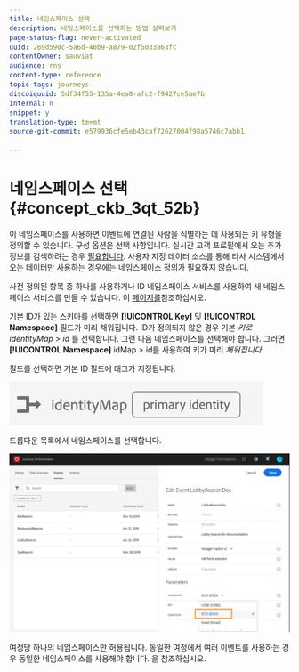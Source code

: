 ```yaml
---
title: 네임스페이스 선택
description: 네임스페이스를 선택하는 방법 살펴보기
page-status-flag: never-activated
uuid: 269d590c-5a6d-40b9-a879-02f5033863fc
contentOwner: sauviat
audience: rns
content-type: reference
topic-tags: journeys
discoiquuid: 5df34f55-135a-4ea8-afc2-f9427ce5ae7b
internal: n
snippet: y
translation-type: tm+mt
source-git-commit: e579936cfe5eb43caf72627004f98a5746c7abb1

---
```



# 네임스페이스 선택 {#concept_ckb_3qt_52b}

이 네임스페이스를 사용하면 이벤트에 연결된 사람을 식별하는 데 사용되는 키 유형을 정의할 수 있습니다. 구성 옵션은 선택 사항입니다. 실시간 고객 프로필에서 오는 추가 정보를 검색하려는 경우 [필요합니다](https://docs.adobe.com/content/help/en/experience-platform/profile/home.html). 사용자 지정 데이터 소스를 통해 타사 시스템에서 오는 데이터만 사용하는 경우에는 네임스페이스 정의가 필요하지 않습니다.

사전 정의된 항목 중 하나를 사용하거나 ID 네임스페이스 서비스를 사용하여 새 네임스페이스 서비스를 만들 수 있습니다. 이 [페이지를](https://docs.adobe.com/content/help/en/experience-platform/identity/home.html)참조하십시오.

기본 ID가 있는 스키마를 선택하면 **[!UICONTROL Key]** 및 **[!UICONTROL Namespace]** 필드가 미리 채워집니다. ID가 정의되지 않은 경우 기본 _키로 identityMap > id_ 를 선택합니다. 그런 다음 네임스페이스를 선택해야 합니다. 그러면 **[!UICONTROL Namespace]** idMap > id를 사용하여 키가 미리 _채워집니다_.

필드를 선택하면 기본 ID 필드에 태그가 지정됩니다.

![](../assets/primary-identity.png)


드롭다운 목록에서 네임스페이스를 선택합니다.

![](../assets/journey17.png)

여정당 하나의 네임스페이스만 허용됩니다. 동일한 여정에서 여러 이벤트를 사용하는 경우 동일한 네임스페이스를 사용해야 합니다. 을 [](../building-journeys/journey.md)참조하십시오.
